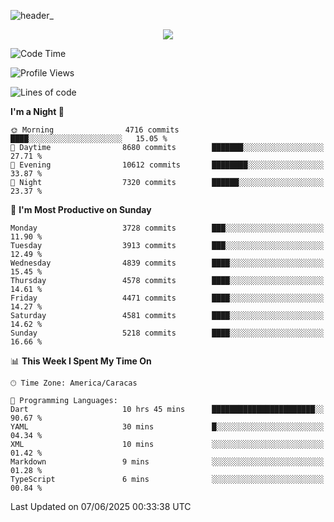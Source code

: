 ![header_](https://github.com/user-attachments/assets/4010d822-ccdc-4198-b608-18c773338d18)


<p align="center">
  <a href="http://www.github.com/thevacs">
    <img src="https://github-readme-streak-stats.herokuapp.com/?user=thevacs&stroke=ffffff&background=1c1917&ring=0891b2&fire=0891b2&currStreakNum=ffffff&currStreakLabel=0891b2&sideNums=ffffff&sideLabels=ffffff&dates=ffffff&hide_border=true" />
  </a>
</p>

<!--START_SECTION:waka-->
![Code Time](http://img.shields.io/badge/Code%20Time-3%2C426%20hrs%2058%20mins-blue)

![Profile Views](http://img.shields.io/badge/Profile%20Views-1-blue)

![Lines of code](https://img.shields.io/badge/From%20Hello%20World%20I%27ve%20Written-4.4%20million%20lines%20of%20code-blue)

**I'm a Night 🦉** 

```text
🌞 Morning                4716 commits        ████░░░░░░░░░░░░░░░░░░░░░   15.05 % 
🌆 Daytime                8680 commits        ███████░░░░░░░░░░░░░░░░░░   27.71 % 
🌃 Evening                10612 commits       ████████░░░░░░░░░░░░░░░░░   33.87 % 
🌙 Night                  7320 commits        ██████░░░░░░░░░░░░░░░░░░░   23.37 % 
```
📅 **I'm Most Productive on Sunday** 

```text
Monday                   3728 commits        ███░░░░░░░░░░░░░░░░░░░░░░   11.90 % 
Tuesday                  3913 commits        ███░░░░░░░░░░░░░░░░░░░░░░   12.49 % 
Wednesday                4839 commits        ████░░░░░░░░░░░░░░░░░░░░░   15.45 % 
Thursday                 4578 commits        ████░░░░░░░░░░░░░░░░░░░░░   14.61 % 
Friday                   4471 commits        ████░░░░░░░░░░░░░░░░░░░░░   14.27 % 
Saturday                 4581 commits        ████░░░░░░░░░░░░░░░░░░░░░   14.62 % 
Sunday                   5218 commits        ████░░░░░░░░░░░░░░░░░░░░░   16.66 % 
```


📊 **This Week I Spent My Time On** 

```text
🕑︎ Time Zone: America/Caracas

💬 Programming Languages: 
Dart                     10 hrs 45 mins      ███████████████████████░░   90.67 % 
YAML                     30 mins             █░░░░░░░░░░░░░░░░░░░░░░░░   04.34 % 
XML                      10 mins             ░░░░░░░░░░░░░░░░░░░░░░░░░   01.42 % 
Markdown                 9 mins              ░░░░░░░░░░░░░░░░░░░░░░░░░   01.28 % 
TypeScript               6 mins              ░░░░░░░░░░░░░░░░░░░░░░░░░   00.84 % 
```


 Last Updated on 07/06/2025 00:33:38 UTC
<!--END_SECTION:waka-->
